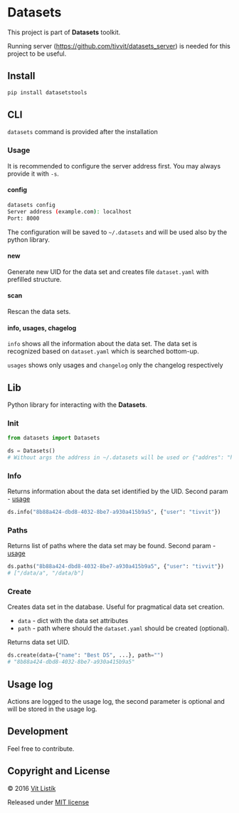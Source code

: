 # Datasets
This project is part of **Datasets** toolkit.

Running server (https://github.com/tivvit/datasets_server) is needed for this
 project to be useful.

## Install 
```sh
pip install datasetstools
```

## CLI
`datasets` command is provided after the installation 
### Usage
It is recommended to configure the server address first. You may always 
provide it with `-s`.

#### config
```sh
datasets config
Server address (example.com): localhost
Port: 8000
```
The configuration will be saved to `~/.datasets` and will be used also by the
 python library.

#### new
Generate new UID for the data set and creates file `dataset.yaml` with 
prefilled structure. 

#### scan
Rescan the data sets.

#### info, usages, chagelog
`info` shows all the information about the data set. The data set is 
recognized based on `dataset.yaml` which is searched bottom-up. 

`usages` shows only usages and `changelog` only the changelog respectively

## Lib
Python library for interacting with the **Datasets**.

### Init
```python
from datasets import Datasets

ds = Datasets()
# Without args the address in ~/.datasets will be used or {"addres": "http:localhost:5000"} may be used
```

### Info
Returns information about the data set identified by the UID. Second param - 
[usage](#usage-log)
```python
ds.info("8b88a424-dbd8-4032-8be7-a930a415b9a5", {"user": "tivvit"})
```
### Paths
Returns list of paths where the data set may be found. Second param - 
[usage](#usage-log)
```python
ds.paths("8b88a424-dbd8-4032-8be7-a930a415b9a5", {"user": "tivvit"})
# ["/data/a", "/data/b"]
```

### Create
Creates data set in the database. Useful for pragmatical data set creation.

- `data` - dict with the data set attributes
- `path` - path where should the `dataset.yaml` should be created (optional).

Returns data set UID. 
```python
ds.create(data={"name": "Best DS", ...}, path="")
# "8b88a424-dbd8-4032-8be7-a930a415b9a5"
```

## Usage log
Actions are 
logged to the usage log, the second parameter is optional and will be stored 
in the usage log.

## Development

Feel free to contribute.

## Copyright and License
&copy; 2016 [Vít Listík](http://tivvit.cz)

Released under [MIT license](https://github.com/tivvit/datasets/blob/master/LICENSE)

